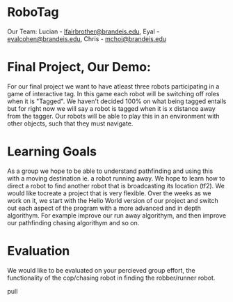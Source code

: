 # RoboTag
Our Team: Lucian - lfairbrother@brandeis.edu, Eyal - eyalcohen@brandeis.edu, Chris - mchoi@brandeis.edu

# Final Project, Our Demo:
For our final project we want to have atleast three robots participating
in a game of interactive tag. In this game each robot will be switching
off roles when it is "Tagged". We haven't decided 100% on what being
tagged entails but for right now we will say a robot is tagged when it 
is x distance away from the tagger. Our robots will be able to play this
in an environment with other objects, such that they must navigate. 

# Learning Goals
As a group we hope to be able to understand pathfinding and using this with
a moving destination ie. a robot running away. We hope to learn how to direct 
a robot to find another robot that is broadcasting its location (tf2). 
We would like tocreate a project that is very flexible. Over the weeks as we work
on it, we start with the Hello World version of our project and switch out each 
aspect of the program with a more advanced and in depth algorithym. For example 
improve our run away algorithym, and then improve our pathfinding chasing algorithym and so on.

# Evaluation
We would like to be evaluated on your percieved group effort, the functionality
of the cop/chasing robot in finding the robber/runner robot.

pull

